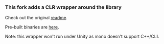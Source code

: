 ### This fork adds a CLR wrapper around the library

Check out the original [readme](Readme.txt).

Pre-built binaries are [here](https://github.com/aybe/RectangleBinPack/releases/latest).

Note: this wrapper won't run under Unity as mono doesn't support C++/CLI.
